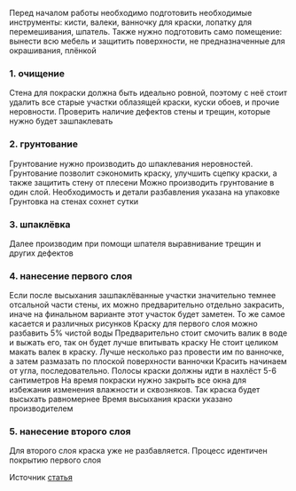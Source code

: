 Перед началом работы необходимо подготовить необходимые инструменты: кисти, валеки, ванночку для краски, лопатку для перемешивания, шпатель.
Также нужно подготовить само помещение: вынести всю мебель и защитить поверхности, не предназначенные для окрашивания, плёнкой
### 1. очищение
Стена для покраски должна быть идеально ровной, поэтому с неё стоит удалить все старые участки облазящей краски, куски обоев, и прочие неровности.
Проверить наличие дефектов стены и трещин, которые нужно будет зашпаклевать
### 2. грунтование
Грунтование нужно производить до шпаклевания неровностей. 
Грунтование позволит сэкономить краску, улучшить сцепку краски, а также защитить стену от плесени
Можно производить грунтование в один слой.
Необходимость и детали разбавления указана на упаковке
Грунтовка на стенах сохнет сутки
### 3. шпаклёвка
Далее производим при помощи шпателя выравнивание трещин и других дефектов
### 4. нанесение первого слоя
Если после высыхания зашпаклёванные участки значительно темнее отсальной части стены, их можно предварительно отдельно закрасить, иначе на финальном варианте этот участок будет заметен. То же самое касается и различных рисунков
Краску для первого слоя можно разбавить 5% чистой воды
Предварительно стоит смочить валик в воде и выжать его, так он будет лучше впитывать краску
Не стоит целиком макать валек в краску. Лучше несколько раз провести им по ванночке, а затем размазать по плоской поверхности ванночки
Красить начинаем от угла, последовательно. Полосы краски должны идти в нахлёст 5-6 сантиметров
На время покраски нужно закрыть все окна для избежания изменения влажности и сквозняков. Так краска будет высыхать равномернее
Время высыхания краски указано производителем
### 5. нанесение второго слоя
 Для второго слоя краска уже не разбавляется. Процесс идентичен покрытию первого слоя


Источник [статья](https://studiocolorit.ru/company/news/kak_pravilno_pokrasit_steny_instruktsiya_i_sovety_dlya_novichkov/) 